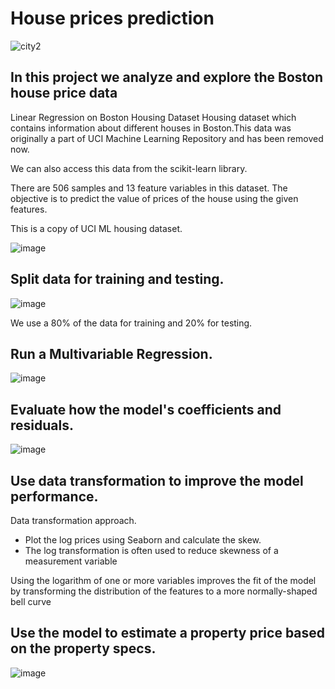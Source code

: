 # House prices prediction

 ![city2](https://github.com/giannisyp/House_prices_prediction/assets/119696474/4db5773d-1d65-4e13-a364-220f1754b63d)



## In this project we analyze and explore the Boston house price data 
Linear Regression on Boston Housing Dataset
Housing dataset which contains information about different houses in Boston.This data was originally a part of UCI Machine Learning Repository and has been removed now.

We can also access this data from the scikit-learn library.

There are 506 samples and 13 feature variables in this dataset. The objective is to predict the value of prices of the house using the given features.

This is a copy of UCI ML housing dataset.


![image](https://github.com/giannisyp/House_prices_prediction/assets/119696474/6433d082-cec0-42bd-b25b-e450fb360cad)


## Split data for training and testing. 

![image](https://github.com/giannisyp/House_prices_prediction/assets/119696474/ba83a8f4-fd62-4524-8af1-d2ef2ba4ffae)

We use a 80% of the data for training and 20% for testing.

## Run a Multivariable Regression. 

![image](https://github.com/giannisyp/House_prices_prediction/assets/119696474/750a8988-573b-42d3-9d77-632edc84504d)


## Evaluate how the model's coefficients and residuals. 

![image](https://github.com/giannisyp/House_prices_prediction/assets/119696474/2fab52ce-8ac5-44b1-820f-4aecb2b9ed34)


## Use data transformation to improve the model performance. 
Data transformation approach. 

* Plot the log prices using Seaborn and calculate the skew. 
* The log transformation is often used to reduce skewness of a measurement variable

Using the logarithm of one or more variables improves the fit of the model by transforming the distribution of the features to a more normally-shaped bell curve

## Use the model to estimate a property price based on the property specs.

![image](https://github.com/giannisyp/House_prices_prediction/assets/119696474/130d13b9-11a7-439a-bcba-d36e37395669)



       








 

 
